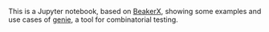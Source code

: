 This is a Jupyter notebook, based on [BeakerX](http://beakerx.com/), showing some examples and use cases of [genie](https://github.com/rbehjati/genie), a tool for combinatorial testing.

